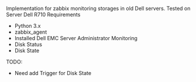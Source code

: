 Implementation for zabbix monitoring storages in old Dell servers.
Tested on Server Dell R710
Requirements
- Python 3.x
- zabbix_agent
- Installed Dell EMC Server Administrator
Monitoring
- Disk Status
- Disk State

TODO:
- Need add Trigger for Disk State
